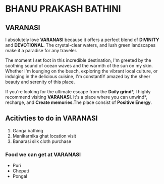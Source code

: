# BHANU PRAKASH BATHINI

## VARANASI

I absolutely love **VARANASI** because it offers a perfect blend of **DIVINITY** and **DEVOTIONAL**. The  crystal-clear waters, and lush green landscapes make it a paradise for any traveler. 

The moment I set foot in this incredible destination, I'm greeted by the soothing sound of ocean waves and the warmth of the sun on my skin. Whether I'm lounging on the beach, exploring the vibrant local culture, or indulging in the delicious cuisine, I'm constantlY amazed by the sheer beauty and serenity of this place.

If you're looking for the ultimate escape from the **Daily grind***, I highly recommend visiting **VARANASI**. It's a place where you can unwind*, recharge, and **Create memories**.The place consist of __Positive Energy__.

## Acitivties to do in VARANASI
1. Ganga bathing
2. Manikarnika ghat location visit
3. Banarasi silk cloth purchase

### Food we can get at VARANASI
* Puri
* Chepati
* Pongal